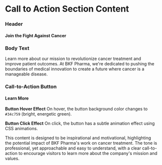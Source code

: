 **Call to Action Section Content**
=====================================

### Header
#### Join the Fight Against Cancer

### Body Text
Learn more about our mission to revolutionize cancer treatment and improve patient outcomes. At BKF Pharma, we're dedicated to pushing the boundaries of medical innovation to create a future where cancer is a manageable disease.

### Call-to-Action Button
#### Learn More

**Button Hover Effect**
On hover, the button background color changes to `#34c759` (bright, energetic green).

**Button Click Effect**
On click, the button has a subtle animation effect using CSS animations.

This content is designed to be inspirational and motivational, highlighting the potential impact of BKF Pharma's work on cancer treatment. The tone is professional, yet approachable and easy to understand, with a clear call-to-action to encourage visitors to learn more about the company's mission and values.